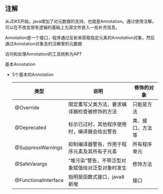 ## 注解

从JDK5开始，java增加了对元数据的支持，也就是Annotation。通过使用注解，可以在不改变原有逻辑的基础上为源文件嵌入一些补充信息。

Annotation是一个接口，程序通过反射来获取指定元素的Annotation对象，然后通过Annotation对象去的注解里的元数据

访问和处理Annotation的工具统称为APT

基本Annotation
- 5个基本的Annotation
    
    类型 | 说明 | 修饰的对象
    --- | --- | ---
    @Override | 限定重写父类方法，要求编译器检查被修饰的方法 | 只能是方法
    @Deprecated | 标示已过时，其他程序使用时，编译器会给出警告 | 类、接口、方法等
    @SuppressWarnings | 抑制编译器警告，作用于程序元素及其所有子元素 | 所有程序单元
    @SafeVarargs | “堆污染”警告，不带泛型对象赋值给对泛型对象时发生 | 修饰方法
    @FunctionalInterface | 指明是函数式接口，java8新增 | 接口